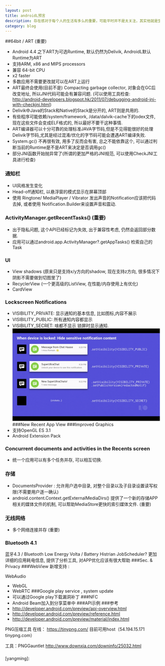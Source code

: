 ```yaml
---
layout: post
title: androidL预言 
description: 存在感对于每个人的生活有多么的重要，可能平时并不是太关注，其实他就是生活的全部
category: blog
---
```

##64bit / ART (重要) 
- Android 4.4 之下ART为可选Runtime, 默认仍然为Delivik, AndroidL默认Runtime为ART
- 支持ARM, x86 and MIPS processors
- 兼容 64-bit CPU
- x2 faster
- 多数应用不需要更改就可以在ART上运行
- ART最终会使用(目前不是) Compacting garbage collector, 对象会在GC后改变地址, 所以JNI代码可能会有兼容问题. (可以使用工具检查: ​http://android-developers.blogspot.hk/2011/07/debugging-android-jni-with-checkjni.html)
- Delivik中Java的Stack和Native的Stack是分开的, ART则是共用的.
- 有些程序可能依赖/system/framework, /data/dalvik-cache下的odex文件, 现在这些文件会变成ELF格式的, 所以最好不要干这种事情.
- ART编译器可以十分可靠的处理标准JAVA字节码,但是不见得能很好的处理Delivik字节码,尤其是经过混淆/优化的字节码可能会遭遇ART编译失败.
- System.gc() 不再很有效, 用多了反而会有害, 总之不能依靠这个, 可以通过判断当前的Runtime是不是ART来决定是否调用gc()
- 部分JNI函数开始抛异常了(所谓的更加严格的JNI规范, 可以使用CheckJNI工具进行检查)

### 通知栏
- UI风格发生变化
- Head-off通知栏, 以悬浮窗的模式显示在屏幕顶部
- 使用 Ringtone/ MediaPlayer / Vibrator 发出声音的Notification应该把代码去掉, 或者使用 Notification.Builder来设置声音和震动.

### ActivityManager.getRecentTasks() (重要)
- 出于隐私问题, 这个API已经标记为失效, 出于兼容性考虑, 仍然会返回部分数据.
- 应用可以通过android.app.ActivityManager?.getAppTasks() 检索自己的Task

### UI
- View shadows (原来只是支持x/y方向的shadow, 现在支持z方向, 很多情况下阴影不需要做到切图里了)
- RecyclerView (一个更高级的ListView, 在性能/内存使用上有优化)
- CardView

### Lockscreen Notifications 
- VISIBILITY_PRIVATE: 显示通知的基本信息, 比如图标,内容不展示
- VISIBILITY_PUBLIC: 所有通知内容都显示
- VISIBILITY_SECRET: 啥都不显示
锁屏时显示通知.
![Alt text]( /images/android/androidL_1.png "Optional title")
###New Recent App View
###Improved Graphics
- 支持OpenGL ES 3.1
- Android Extension Pack

### Concurrent documents and activities in the Recents screen
- 统一个应用可以有多个任务并存, 可以相互切换.

### 存储
- DocumentsProvider : 允许用户选中目录, 对整个目录以及子目录设置读写权限(不需要用户逐一确认)
- android.content.Context.getExternalMediaDirs() 提供了一个新的存储APP相关的媒体文件的机制, 可以帮助MediaStore更快的索引媒体文件. (重要)

### 无线网络
- 多个网络连接并存 (重要)

### Bluetooth 4.1
蓝牙4.3 / Bluetooth Low Energy
Volta / Battery Histrian
JobScheduler?
更加详细的应用耗电信息, 提供了分析工具, 对APP优化应该有很大帮助
###Sec. & Privacy
###WebView
新增支持 :

WebAudio
- WebGL
- WebRTC
###Google play service , system update
- 可以通过Google play下载漏洞补丁
###NFC
- Android Beam加入到分享菜单中
###API示例
###参考
- ​http://developer.android.com/preview/api-overview.html
- ​http://developer.android.com/preview/reference.html
- ​http://developer.android.com/preview/material/index.html


PNG压缩工具
在线： ​https://tinypng.com/ 目前可用host（54.194.15.171 tinypng.com）

工具：PNGGauntlet ​http://www.downxia.com/downinfo/25032.html





###

[yangming]:  

